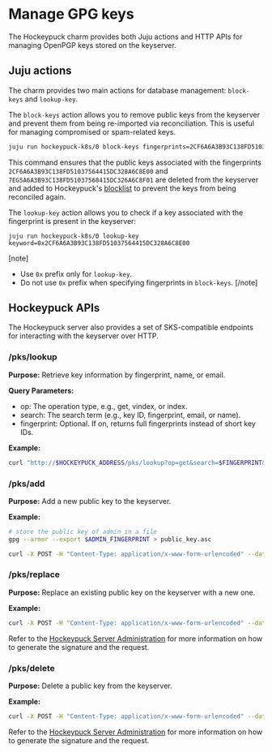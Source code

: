 # Manage GPG keys

The Hockeypuck charm provides both Juju actions and HTTP APIs for managing OpenPGP keys stored on the keyserver.

## Juju actions
The charm provides two main actions for database management: `block-keys` and `lookup-key`.

The `block-keys` action allows you to remove public keys from the keyserver and prevent them from being re-imported via reconciliation. This is useful for managing compromised or spam-related keys.
```bash
juju run hockeypuck-k8s/0 block-keys fingerprints=2CF6A6A3B93C138FD51037564415DC328A6C8E00,7EG5A6A3B93C138FD51037568415DC326A6C8F01 comment=R123
```
This command ensures that the public keys associated with the fingerprints `2CF6A6A3B93C138FD51037564415DC328A6C8E00` and `7EG5A6A3B93C138FD51037568415DC326A6C8F01` are deleted from the keyserver and added to Hockeypuck's [blocklist](https://hockeypuck.io/configuration.html#:~:text=the%20OpenPGP%20engine-,blacklist,-contains%20a%20list) to prevent the keys from being reconciled again.

The `lookup-key` action allows you to check if a key associated with the fingerprint is present in the keyserver:
```
juju run hockeypuck-k8s/0 lookup-key keyword=0x2CF6A6A3B93C138FD51037564415DC328A6C8E00
```

[note]
* Use `0x` prefix only for `lookup-key`.
* Do not use `0x` prefix when specifying fingerprints in `block-keys`.
[/note]

## Hockeypuck APIs

The Hockeypuck server also provides a set of SKS-compatible endpoints for interacting with the keyserver over HTTP.

### /pks/lookup
**Purpose:**
Retrieve key information by fingerprint, name, or email.

**Query Parameters:**
- op: The operation type, e.g., get, vindex, or index.
- search: The search term (e.g., key ID, fingerprint, email, or name).
- fingerprint: Optional. If on, returns full fingerprints instead of short key IDs.

**Example:**
```bash
curl "http://$HOCKEYPUCK_ADDRESS/pks/lookup?op=get&search=$FINGERPRINT&fingerprint=on"
```

### /pks/add
**Purpose:**
Add a new public key to the keyserver.

**Example:**
```bash
# store the public key of admin in a file
gpg --armor --export $ADMIN_FINGERPRINT > public_key.asc

curl -X POST -H "Content-Type: application/x-www-form-urlencoded" --data-urlencode "keytext=$(cat public_key.asc)" http://$HOCKEYPUCK_URL/pks/add
```

### /pks/replace
**Purpose:**
Replace an existing public key on the keyserver with a new one.

**Example:**
```bash
curl -X POST -H "Content-Type: application/x-www-form-urlencoded" --data-urlencode "keytext=$(cat request.txt)" --data-urlencode "keysig=$(cat signature.asc)" http://$HOCKEYPUCK_URL/pks/replace
```
Refer to the [Hockeypuck Server Administration](https://hockeypuck.io/admin.html) for more information on how to generate the signature and the request.

### /pks/delete
**Purpose:**
Delete a public key from the keyserver.

**Example:**
```bash
curl -X POST -H "Content-Type: application/x-www-form-urlencoded" --data-urlencode "keytext=$(cat request.txt)" --data-urlencode "keysig=$(cat signature.asc)" http://$HOCKEYPUCK_URL/pks/delete
```

Refer to the [Hockeypuck Server Administration](https://hockeypuck.io/admin.html) for more information on how to generate the signature and the request.